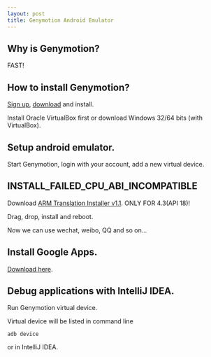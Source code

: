 ```yaml
---
layout: post
title: Genymotion Android Emulator
---
```


## Why is Genymotion?

FAST!

## How to install Genymotion?

[Sign up](https://cloud.genymotion.com/), [download](https://cloud.genymotion.com/page/launchpad/download/) and install.

Install Oracle VirtualBox first or download Windows 32/64 bits (with VirtualBox).

## Setup android emulator.

Start Genymotion, login with your account, add a new virtual device.

## INSTALL_FAILED_CPU_ABI_INCOMPATIBLE

Download [ARM Translation Installer v1.1](http://pan.baidu.com/s/1bnszZsV#dir/path=%2FAndroid%2F%E7%9B%B8%E5%85%B3%E6%96%87%E4%BB%B6). ONLY FOR 4.3(API 18)!

Drag, drop, install and reboot.

Now we can use wechat, weibo, QQ and so on...

## Install Google Apps.

[Download here](http://pan.baidu.com/s/1bnszZsV#dir/path=%2FAndroid%2F%E7%9B%B8%E5%85%B3%E6%96%87%E4%BB%B6).

## Debug applications with IntelliJ IDEA.

Run Genymotion virtual device.

Virtual device will be listed in command line 

`adb device`

or in IntelliJ IDEA.
